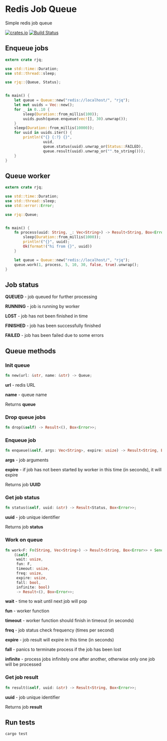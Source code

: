 # Redis Job Queue

Simple redis job queue

[![crates.io](https://img.shields.io/crates/v/rjq.svg)](https://crates.io/crates/rjq)
[![Build Status](https://travis-ci.org/embali/rjq.svg?branch=master)](https://travis-ci.org/embali/rjq)


## Enqueue jobs

```rust
extern crate rjq;

use std::time::Duration;
use std::thread::sleep;

use rjq::{Queue, Status};


fn main() {
    let queue = Queue::new("redis://localhost/", "rjq");
    let mut uuids = Vec::new();
    for _ in 0..10 {
        sleep(Duration::from_millis(100));
        uuids.push(queue.enqueue(vec![], 30).unwrap());
    }
    sleep(Duration::from_millis(10000));
    for uuid in uuids.iter() {
        println!("{} {:?} {}",
                 uuid,
                 queue.status(uuid).unwrap_or(Status::FAILED),
                 queue.result(uuid).unwrap_or("".to_string()));
    }
}
```


## Queue worker

```rust
extern crate rjq;

use std::time::Duration;
use std::thread::sleep;
use std::error::Error;

use rjq::Queue;


fn main() {
    fn process(uuid: String, _: Vec<String>) -> Result<String, Box<Error>> {
        sleep(Duration::from_millis(1000));
        println!("{}", uuid);
        Ok(format!("hi from {}", uuid))
    }

    let queue = Queue::new("redis://localhost/", "rjq");
    queue.work(1, process, 5, 10, 30, false, true).unwrap();
}
```


## Job status

**QUEUED** - job queued for further processing

**RUNNING** - job is running by worker

**LOST** - job has not been finished in time

**FINISHED** - job has been successfully finished

**FAILED** - job has been failed due to some errors


## Queue methods

### Init queue

```rust
fn new(url: &str, name: &str) -> Queue;
```

**url** - redis URL

**name** - queue name

Returns **queue**

### Drop queue jobs

```rust
fn drop(&self) -> Result<(), Box<Error>>;
```

### Enqueue job

```rust
fn enqueue(&self, args: Vec<String>, expire: usize) -> Result<String, Box<Error>>;
```

**args** - job arguments

**expire** - if job has not been started by worker in this time (in seconds), it will expire

Returns job **UUID**

### Get job status

```rust
fn status(&self, uuid: &str) -> Result<Status, Box<Error>>;
```

**uuid** - job unique identifier

Returns job **status**

### Work on queue

```rust
fn work<F: Fn(String, Vec<String>) -> Result<String, Box<Error>> + Send + Sync + 'static>
    (&self,
     wait: usize,
     fun: F,
     timeout: usize,
     freq: usize,
     expire: usize,
     fall: bool,
     infinite: bool)
     -> Result<(), Box<Error>>;
```

**wait** - time to wait until next job will pop

**fun** - worker function

**timeout** - worker function should finish in timeout (in seconds)

**freq** - job status check frequency (times per second)

**expire** - job result will expire in this time (in seconds)

**fall** - panics to terminate process if the job has been lost

**infinite** - process jobs infinitely one after another, otherwise only one job will be processed

### Get job result

```rust
fn result(&self, uuid: &str) -> Result<String, Box<Error>>;
```

**uuid** - job unique identifier

Returns job **result**


## Run tests

```bash
cargo test
```
